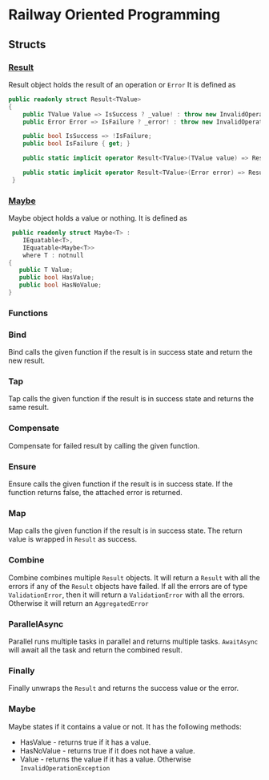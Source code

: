 # Railway Oriented Programming

## Structs

### [Result](RailwayOrientedProgramming/src/Result/Result{TValue}.cs)

 Result object holds the result of an operation or `Error`
 It is defined as

```csharp
public readonly struct Result<TValue>
{
    public TValue Value => IsSuccess ? _value! : throw new InvalidOperationException;
    public Error Error => IsFailure ? _error! : throw new InvalidOperationException;

    public bool IsSuccess => !IsFailure;
    public bool IsFailure { get; }

    public static implicit operator Result<TValue>(TValue value) => Result.Success(value);

    public static implicit operator Result<TValue>(Error error) => Result.Failure<TValue>(error);
 }
 ```
 
 ### [Maybe](RailwayOrientedProgramming\src\Maybe\Maybe{T}.cs)

Maybe object holds a value or nothing. It is defined as

```csharp
 public readonly struct Maybe<T> :
    IEquatable<T>,
    IEquatable<Maybe<T>>
    where T : notnull
{
   public T Value;
   public bool HasValue;
   public bool HasNoValue;
}
```

### Functions

### Bind

Bind calls the given function if the result is in success state and return the new result.

### Tap

Tap calls the given function if the result is in success state and returns the same result.

### Compensate

 Compensate for failed result by calling the given function.

### Ensure

 Ensure calls the given function if the result is in success state.
 If the function returns false, the attached error is returned.

### Map

 Map calls the given function if the result is in success state.
 The return value is wrapped in `Result` as success.

### Combine

 Combine combines multiple `Result` objects. It will return a `Result` with all the errors if any of the `Result` objects have failed.
 If all the errors are of type `ValidationError`, then it will return a `ValidationError` with all the errors. 
 Otherwise it will return an `AggregatedError`

### ParallelAsync

 Parallel runs multiple tasks in parallel and returns multiple tasks. `AwaitAsync` will await all the task and return the combined result.

### Finally

 Finally unwraps the `Result` and returns the success value or the error.

### Maybe

 Maybe states if it contains a value or not.
 It has the following methods:

- HasValue - returns true if it has a value.
- HasNoValue - returns true if it does not have a value.
- Value - returns the value if it has a value. Otherwise `InvalidOperationException`